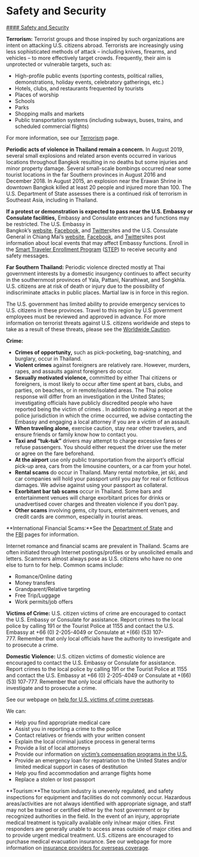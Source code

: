# Safety and Security

[#### Safety and Security](javascript:void(0); "Safety and Security")

**Terrorism:** Terrorist groups and those inspired by such organizations are intent on attacking U.S. citizens abroad. Terrorists are increasingly using less sophisticated methods of attack – including knives, firearms, and vehicles – to more effectively target crowds. Frequently, their aim is unprotected or vulnerable targets, such as:

* High-profile public events (sporting contests, political rallies, demonstrations, holiday events, celebratory gatherings, etc.)
* Hotels, clubs, and restaurants frequented by tourists
* Places of worship
* Schools
* Parks
* Shopping malls and markets
* Public transportation systems (including subways, buses, trains, and scheduled commercial flights)

For more information, see our [Terrorism](https://travel.state.gov/content/travel/en/international-travel/emergencies/terrorism.html) page.

**Periodic acts of violence in Thailand remain a concern.** In August 2019, several small explosions and related arson events occurred in various locations throughout Bangkok resulting in no deaths but some injuries and minor property damage. Several small-scale bombings occurred near some tourist locations in the far Southern provinces in August 2016 and December 2018. In August 2015, an explosion near the Erawan Shrine in downtown Bangkok killed at least 20 people and injured more than 100. The U.S. Department of State assesses there is a continued risk of terrorism in Southeast Asia, including in Thailand.

**If a protest or demonstration is expected to pass near the U.S. Embassy or Consulate facilities,** Embassy and Consulate entrances and functions may be restricted. The U.S. Embassy in Bangkok’s [website](https://gcc02.safelinks.protection.outlook.com/?url=https%3A%2F%2Fth.usembassy.gov%2F&data=05%7C01%7COCSContentManager%40state.gov%7Cb2f665e734fb4b0fa5ee08db8e70a1c8%7C66cf50745afe48d1a691a12b2121f44b%7C0%7C0%7C638260386625727971%7CUnknown%7CTWFpbGZsb3d8eyJWIjoiMC4wLjAwMDAiLCJQIjoiV2luMzIiLCJBTiI6Ik1haWwiLCJXVCI6Mn0%3D%7C3000%7C%7C%7C&sdata=w2TT08SwitUn1qLTwqkhaHuhIY0YHvxJGAuN%2FwSpSLo%3D&reserved=0), [Facebook,](https://gcc02.safelinks.protection.outlook.com/?url=https%3A%2F%2Fwww.facebook.com%2Fusembassybkk%2F&data=05%7C01%7COCSContentManager%40state.gov%7Cb2f665e734fb4b0fa5ee08db8e70a1c8%7C66cf50745afe48d1a691a12b2121f44b%7C0%7C0%7C638260386625727971%7CUnknown%7CTWFpbGZsb3d8eyJWIjoiMC4wLjAwMDAiLCJQIjoiV2luMzIiLCJBTiI6Ik1haWwiLCJXVCI6Mn0%3D%7C3000%7C%7C%7C&sdata=7ObIi9PtSL403fmdUP1ktK2JkAh690BFqjm8m98lyu0%3D&reserved=0) and [Twitter](https://gcc02.safelinks.protection.outlook.com/?url=https%3A%2F%2Ftwitter.com%2FUSEmbassyBKK%3Fref_src%3Dtwsrc%255Egoogle%257Ctwcamp%255Eserp%257Ctwgr%255Eauthor&data=05%7C01%7COCSContentManager%40state.gov%7Cb2f665e734fb4b0fa5ee08db8e70a1c8%7C66cf50745afe48d1a691a12b2121f44b%7C0%7C0%7C638260386625727971%7CUnknown%7CTWFpbGZsb3d8eyJWIjoiMC4wLjAwMDAiLCJQIjoiV2luMzIiLCJBTiI6Ik1haWwiLCJXVCI6Mn0%3D%7C3000%7C%7C%7C&sdata=6u1%2FQIyDHvNZPsfFgLcHs7xFfBAbyjcnR9WGbGKUS%2F8%3D&reserved=0)sites and the U.S. Consulate General in Chiang Mai’s [website](https://gcc02.safelinks.protection.outlook.com/?url=https%3A%2F%2Fth.usembassy.gov%2Fembassy-consulate%2Fchiang-mai%2F&data=05%7C01%7COCSContentManager%40state.gov%7Cb2f665e734fb4b0fa5ee08db8e70a1c8%7C66cf50745afe48d1a691a12b2121f44b%7C0%7C0%7C638260386625727971%7CUnknown%7CTWFpbGZsb3d8eyJWIjoiMC4wLjAwMDAiLCJQIjoiV2luMzIiLCJBTiI6Ik1haWwiLCJXVCI6Mn0%3D%7C3000%7C%7C%7C&sdata=DJIOO5yLqH90ODT9mCyz%2Bj7AlOYlY2rsT0y1DNkl1mw%3D&reserved=0), [Facebook](https://gcc02.safelinks.protection.outlook.com/?url=https%3A%2F%2Fwww.facebook.com%2Fchiangmai.usconsulate&data=05%7C01%7COCSContentManager%40state.gov%7Cb2f665e734fb4b0fa5ee08db8e70a1c8%7C66cf50745afe48d1a691a12b2121f44b%7C0%7C0%7C638260386625727971%7CUnknown%7CTWFpbGZsb3d8eyJWIjoiMC4wLjAwMDAiLCJQIjoiV2luMzIiLCJBTiI6Ik1haWwiLCJXVCI6Mn0%3D%7C3000%7C%7C%7C&sdata=i5%2FyJvorPiCtSXx82ziYw4fNmKobI%2FPHNDUfQwzQtEk%3D&reserved=0), and [Twitter](https://gcc02.safelinks.protection.outlook.com/?url=https%3A%2F%2Ftwitter.com%2FUSConsChiangMai&data=05%7C01%7COCSContentManager%40state.gov%7Cb2f665e734fb4b0fa5ee08db8e70a1c8%7C66cf50745afe48d1a691a12b2121f44b%7C0%7C0%7C638260386625727971%7CUnknown%7CTWFpbGZsb3d8eyJWIjoiMC4wLjAwMDAiLCJQIjoiV2luMzIiLCJBTiI6Ik1haWwiLCJXVCI6Mn0%3D%7C3000%7C%7C%7C&sdata=%2FvOBOf%2FORvR%2FJu9T82LMs7GDarldtoT8EpwsrPEPGiM%3D&reserved=0)sites post information about local events that may affect Embassy functions. Enroll in the [Smart Traveler Enrollment Program](https://step.state.gov/step/) ([STEP](https://step.state.gov/step/)) to receive security and safety messages.

**Far Southern Thailand:** Periodic violence directed mostly at Thai government interests by a domestic insurgency continues to affect security in the southernmost provinces of Yala, Pattani, Narathiwat, and Songkhla. U.S. citizens are at risk of death or injury due to the possibility of indiscriminate attacks in public places. Martial law is in force in this region.

The U.S. government has limited ability to provide emergency services to U.S. citizens in these provinces. Travel to this region by U.S government employees must be reviewed and approved in advance. For more information on terrorist threats against U.S. citizens worldwide and steps to take as a result of these threats, please see the [Worldwide Caution](http://travel.state.gov/content/passports/en/alertswarnings/worldwide-caution.html).

**Crime:**

* **Crimes of opportunity,** such as pick-pocketing, bag-snatching, and burglary, occur in Thailand.
* **Violent crimes** against foreigners are relatively rare. However, murders, rapes, and assaults against foreigners do occur.
* **Sexually motivated violence,** committed by either Thai citizens or foreigners, is most likely to occur after time spent at bars, clubs, and parties, on beaches, or in remote/isolated areas. The Thai police response will differ from an investigation in the United States; investigating officials have publicly discredited people who have reported being the victim of crimes . In addition to making a report at the police jurisdiction in which the crime occurred, we advise contacting the Embassy and engaging a local attorney if you are a victim of an assault.
* **When traveling alone,** exercise caution, stay near other travelers, and ensure friends or family know how to contact you.
* **Taxi and “tuk-tuk”** drivers may attempt to charge excessive fares or refuse passengers. You should either request the driver use the meter or agree on the fare beforehand.
* **At the airport** use only public transportation from the airport’s official pick-up area, cars from the limousine counters, or a car from your hotel.
* **Rental scams** do occur in Thailand. Many rental motorbike, jet ski, and car companies will hold your passport until you pay for real or fictitious damages. We advise against using your passport as collateral.
* **Exorbitant bar tab scams** occur in Thailand. Some bars and entertainment venues will charge exorbitant prices for drinks or unadvertised cover charges and threaten violence if you don’t pay.
* **Other scams** involving gems, city tours, entertainment venues, and credit cards are common, especially in tourist areas.

**International Financial Scams:**See the [Department of State](http://travel.state.gov/content/passports/english/emergencies/scams.html) and the [FBI](http://www.fbi.gov/scams-safety/fraud) pages for information.

Internet romance and financial scams are prevalent in Thailand. Scams are often initiated through Internet postings/profiles or by unsolicited emails and letters. Scammers almost always pose as U.S. citizens who have no one else to turn to for help. Common scams include:

* Romance/Online dating
* Money transfers
* Grandparent/Relative targeting
* Free Trip/Luggage
* Work permits/job offers

**Victims of Crime:** U.S. citizen victims of crime are encouraged to contact the U.S. Embassy or Consulate for assistance. Report crimes to the local police by calling 191 or the Tourist Police at 1155 and contact the U.S. Embassy at +66 (0) 2-205-4049 or Consulate at +(66) (53) 107-777. Remember that only local officials have the authority to investigate and to prosecute a crime.

**Domestic Violence:** U.S. citizen victims of domestic violence are encouraged to contact the U.S. Embassy or Consulate for assistance. Report crimes to the local police by calling 191 or the Tourist Police at 1155 and contact the U.S. Embassy at +66 (0) 2-205-4049 or Consulate at +(66) (53) 107-777. Remember that only local officials have the authority to investigate and to prosecute a crime.

See our webpage on [help for U.S. victims of crime overseas](http://travel.state.gov/content/passports/en/emergencies/victims.html).

We can:

* Help you find appropriate medical care
* Assist you in reporting a crime to the police
* Contact relatives or friends with your written consent
* Explain the local criminal justice process in general terms
* Provide a list of local attorneys
* Provide our information on [victim’s compensation programs in the U.S.](http://travel.state.gov/content/passports/english/emergencies/victims.html)
* Provide an emergency loan for repatriation to the United States and/or limited medical support in cases of destitution
* Help you find accommodation and arrange flights home
* Replace a stolen or lost passport

**Tourism:**The tourism industry is unevenly regulated, and safety inspections for equipment and facilities do not commonly occur. Hazardous areas/activities are not always identified with appropriate signage, and staff may not be trained or certified either by the host government or by recognized authorities in the field. In the event of an injury, appropriate medical treatment is typically available only in/near major cities. First responders are generally unable to access areas outside of major cities and to provide urgent medical treatment. U.S. citizens are encouraged to purchase medical evacuation insurance. See our webpage for more information on [insurance providers for overseas coverage](https://travel.state.gov/content/travel/en/international-travel/before-you-go/your-health-abroad/insurance-providers-overseas.html).